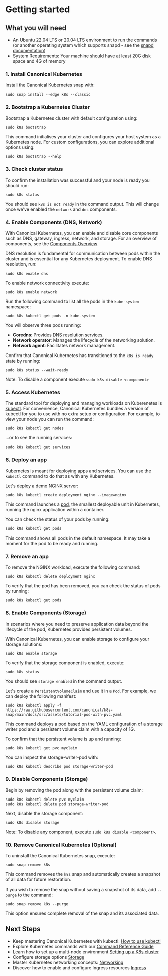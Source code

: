 # Getting started

## What you will need
- An Ubuntu 22.04 LTS or 20.04 LTS environment to run the commands (or
  another operating system which supports snapd - see the
  [snapd documentation](https://snapcraft.io/docs/installing-snapd))
- System Requirements: Your machine should have at least 20G disk space
  and 4G of memory

### 1. Install Canonical Kubernetes

Install the Canonical Kubernetes snap with:
```
sudo snap install --edge k8s --classic
```

### 2. Bootstrap a Kubernetes Cluster

Bootstrap a Kubernetes cluster with default configuration using:

```
sudo k8s bootstrap
```

This command initialises your cluster and configures your host system 
as a Kubernetes node.
For custom configurations, you can explore additional options using: 

```
sudo k8s bootstrap --help
```

### 3. Check cluster status

To confirm the installation was successful and your node is ready you
should run:

```
sudo k8s status
```

You should see `k8s is not ready` in the command output. This will
change once we've enabled the `network` and `dns` components.

### 4. Enable Components (DNS, Network)

With Canonical Kubernetes, you can enable and disable core components
such as DNS, gateway, ingress, network, and storage. For an overview
of components, see the [Components Overview](#TODO)

DNS resolution is fundamental for communication between pods within
the cluster and is essential for any Kubernetes deployment. To enable
DNS resolution, run:

```
sudo k8s enable dns
```

To enable network connectivity execute:

```
sudo k8s enable network
```

Run the following command to list all the pods in the `kube-system`
namespace:

```
sudo k8s kubectl get pods -n kube-system
```

You will observe three pods running:
- **Coredns**: Provides DNS resolution services.
- **Network operator**: Manages the lifecycle of the networking solution.
- **Network agent**: Facilitates network management.

Confirm that Canonical Kubernetes has transitioned to the `k8s is ready` state by running:

```
sudo k8s status --wait-ready
```

Note: To disable a component execute `sudo k8s disable <component>`

### 5. Access Kubernetes

The standard tool for deploying and managing workloads on Kuberenetes
is [kubectl](https://kubernetes.io/docs/reference/kubectl/). 
For convenience, Canonical Kubernetes bundles a version of 
kubectl for you to use with no extra setup or configuration. 
For example, to view your node you can run the command:

```
sudo k8s kubectl get nodes
```

…or to see the running services:

```
sudo k8s kubectl get services
```

### 6. Deploy an app

Kubernetes is meant for deploying apps and services. 
You can use the `kubectl`
command to do that as with any Kubernetes. 

Let's deploy a demo NGINX server:

```
sudo k8s kubectl create deployment nginx --image=nginx
```
This command launches a [pod](https://kubernetes.io/docs/concepts/workloads/pods/),
the smallest deployable unit in Kubernetes,
running the nginx application within a container.

You can check the status of your pods by running:

```
sudo k8s kubectl get pods
```

This command shows all pods in the default namespace. 
It may take a moment for the pod to be ready and running.

### 7. Remove an app

To remove the NGINX workload, execute the following command:
```
sudo k8s kubectl delete deployment nginx

```

To verify that the pod has been removed, you can check the status of pods by running:

```
sudo k8s kubectl get pods
```
### 8. Enable Components (Storage)

In scenarios where you need to preserve application data beyond the 
lifecycle of the pod, Kubernetes provides persistent volumes.

With Canonical Kubernetes, you can enable storage to configure 
your storage solutions:

```
sudo k8s enable storage
```

To verify that the storage component is enabled, execute:
```
sudo k8s status
```
You should see `storage enabled` in the command output.

Let's create a `PersistentVolumeClaim` and use it in a `Pod`. 
For example, we can deploy the following manifest:

```
sudo k8s kubectl apply -f https://raw.githubusercontent.com/canonical/k8s-snap/main/docs/src/assets/tutorial-pod-with-pvc.yaml
```
This command deploys a pod based on the YAML configuration of a 
storage writer pod and a persistent volume claim with a capacity of 1G.

To confirm that the persistent volume is up and running:

```
sudo k8s kubectl get pvc myclaim
```

You can inspect the storage-writer-pod with:

```
sudo k8s kubectl describe pod storage-writer-pod
```

### 9. Disable Components (Storage)

Begin by removing the pod along with the persistent volume claim:

```
sudo k8s kubectl delete pvc myclaim
sudo k8s kubectl delete pod storage-writer-pod
```

Next, disable the storage component:

```
sudo k8s disable storage
```

Note: To disable any component, execute  `sudo k8s disable <component>`.

### 10. Remove Canonical Kubernetes (Optional)

To uninstall the Canonical Kubernetes snap, execute:

```
sudo snap remove k8s
```

This command removes the `k8s` snap and automatically creates a snapshot of all data for future restoration.

If you wish to remove the snap without saving a snapshot of its data, add `--purge` to the command:

```
sudo snap remove k8s --purge
```
This option ensures complete removal of the snap and its associated data.

## Next Steps

- Keep mastering Canonical Kubernetes with kubectl: [How to use kubectl]
- Explore Kubernetes commands with our [Command Reference Guide]
- Learn how to set up a multi-node environment [Setting up a K8s cluster]
- Configure storage options [Storage]
- Master Kubernetes networking concepts: [Networking]
- Discover how to enable and configure Ingress resources [Ingress]

<!-- LINKS -->

[How to use kubectl]: ./kubectl
[Command Reference Guide]: ../reference/commands
[Setting up a K8s cluster]: ./add-remove-nodes
[Storage]: ../howto/storage
[Networking]: ../howto/networking/index.md
[Ingress]: ../howto/networking/default-ingress.md
